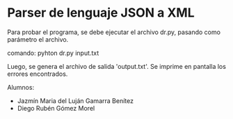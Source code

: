 # Parser de lenguaje JSON a XML

Para probar el programa, se debe ejecutar el archivo dr.py, pasando como parámetro el archivo.

comando: pyhton dr.py input.txt

Luego, se genera el archivo de salida 'output.txt'.
Se imprime en pantalla los errores encontrados.

Alumnos:
 * Jazmín Maria del Luján Gamarra Benítez
 * Diego Rubén Gómez Morel